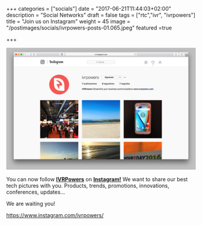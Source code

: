 +++
categories = ["socials"]
date = "2017-06-21T11:44:03+02:00"
description = "Social Networks"
draft = false
tags = ["rtc","ivr", "ivrpowers"]
title = "Join us on Instagram"
weight = 45
image = "/postimages/socials/ivrpowers-posts-01.065.jpeg"
featured =true

+++

![IVRPowers Instagram](/postimages/socials/ivrpowers-intragram.jpg)


You can now follow **[IVRPowers](http://www.ivrpowers.com)** on **[Instagram!](https://www.instagram.com/ivrpowers/)** We want to share our best tech pictures with you. Products, trends, promotions, innovations, conferences, updates... 

We are waiting you!  

https://www.instagram.com/ivrpowers/


